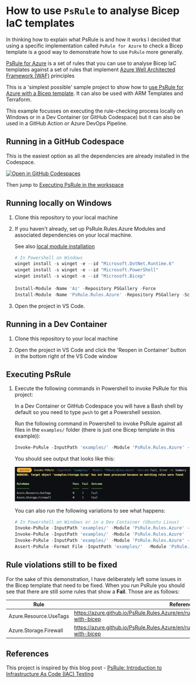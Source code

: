 ﻿# How to use `PsRule` to analyse Bicep IaC templates #

In thinking how to explain what PsRule is and how it works I decided that using a specific implementation called `PsRule for Azure` to check a Bicep template is a good way to demonstrate how to use `PsRule` more generally.

[PsRule for Azure](https://azure.github.io/PsRule.Rules.Azure/about/) is a set of rules that you can use to analyse Bicep IaC templates against a set of rules that implement [Azure Well Architected Framework (WAF)](https://learn.microsoft.com/azure/architecture/framework/) principles

This is a 'simplest possible' sample project to show how to [use PsRule for Azure with a Bicep template](https://azure.github.io/PsRule.Rules.Azure/using-bicep/). It can also be used with ARM Templates and Terraform.

This example focusses on executing the rule-checking process locally on Windows or in a Dev Container (or GitHub Codespace) but it can also be used in a GitHub Action or Azure DevOps Pipeline.

## Running in a GitHub Codespace ##

This is the easiest option as all the dependencies are already installed in the Codespace.

[![Open in GitHub Codespaces](https://github.com/codespaces/badge.svg)](https://codespaces.new/qnrl/PsRule-Demo?quickstart=1)

Then jump to [Executing PsRule in the workspace](#executing-PsRule)

## Running locally on Windows ##

1. Clone this repository to your local machine

2. If you haven't already, set up PsRule.Rules.Azure Modules and associated dependencies on your local machine.

    See also [local module installation](https://azure.github.io/PsRule.Rules.Azure/install-instructions/?WT.mc_id=modinfra-72253-socuff#getting-the-modules)

    ```powershell
    # In Powershell on Windows
    winget install -s winget -e --id "Microsoft.DotNet.Runtime.6"
    winget install -s winget -e --id "Microsoft.PowerShell"
    winget install -s winget -e --id "Microsoft.Bicep"

    Install-Module -Name 'Az' -Repository PSGallery -Force
    Install-Module -Name 'PsRule.Rules.Azure' -Repository PSGallery -Scope CurrentUser
    ```

3. Open the project in VS Code.

## Running in a Dev Container ##

1. Clone this repository to your local machine

2. Open the project in VS Code and click the 'Reopen in Container' button in the bottom right of the VS Code window

## Executing PsRule ##

1. Execute the following commands in Powershell to invoke PsRule for this project:

    In a Dev Container or GitHub Codespace you will have a Bash shell by default so you need to type `pwsh` to get a Powershell session.

    Run the following command in Powershell to invoke PsRule against all files in the `examples/` folder (there is just one Bicep template in this example)):

    ```powershell
    Invoke-PsRule -InputPath 'examples/' -Module 'PsRule.Rules.Azure' -Outcome Fail, Error -As Summary
    ```

    You should see output that looks like this:

    [![assets/PsRule-invoke.png](assets/PsRule-invoke.png)](assets/PsRule-invoke.png)

    You can also run the following variations to see what happens:

    ```powershell
    # In Powershell on Windows or in a Dev Container (Ubuntu Linux)
    Invoke-PsRule -InputPath 'examples/' -Module 'PsRule.Rules.Azure' -As Summary
    Invoke-PsRule -InputPath 'examples/' -Module 'PsRule.Rules.Azure'
    Invoke-PsRule -InputPath 'examples/' -Module 'PsRule.Rules.Azure' -As Summary -OutputPath 'output/summary.json'
    Assert-PsRule -Format File -InputPath 'examples/'  -Module 'PsRule.Rules.Azure' -Outcome Fail, Error
    ```

## Rule violations still to be fixed ##

For the sake of this demonstration, I have deliberately left some issues in the Bicep template that need to be fixed. When you run PsRule you should see that there are still some rules that show a **Fail**. Those are as follows:

|          Rule          |                                             Reference                                              |
| ---------------------- | -------------------------------------------------------------------------------------------------- |
| Azure.Resource.UseTags | <https://azure.github.io/PsRule.Rules.Azure/en/rules/Azure.Resource.UseTags/#configure-with-bicep> |
| Azure.Storage.Firewall | <https://azure.github.io/PsRule.Rules.Azure/en/rules/Azure.Storage.Firewall/#configure-with-bicep> |

## References ##

This project is inspired by this blog post - [PsRule: Introduction to Infrastructure As Code (IAC) Testing](https://techcommunity.microsoft.com/t5/itops-talk-blog/PsRule-introduction-to-infrastructure-as-code-iac-testing/ba-p/3580746)
